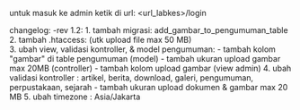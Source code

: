 untuk masuk ke admin ketik di url: <url_labkes>/login

changelog:
-rev 1.2:
    1. tambah migrasi: add_gambar_to_pengumuman_table 
    2. tambah .htaccess: <IfModule mod_php7.c> (utk upload file max 50 MB)  
    3. ubah view, validasi kontroller, & model pengumuman:
        - tambah kolom "gambar" di table pengumuman (model)
        - tambah ukuran upload gambar max 20MB (controller)
        - tambah kolom upload gambar (view admin) 
    4. ubah validasi kontroller : artikel, berita, download, galeri, pengumuman, perpustakaan, sejarah
        - tambah ukuran upload dokumen & gambar max 20 MB
    5. ubah timezone : Asia/Jakarta
